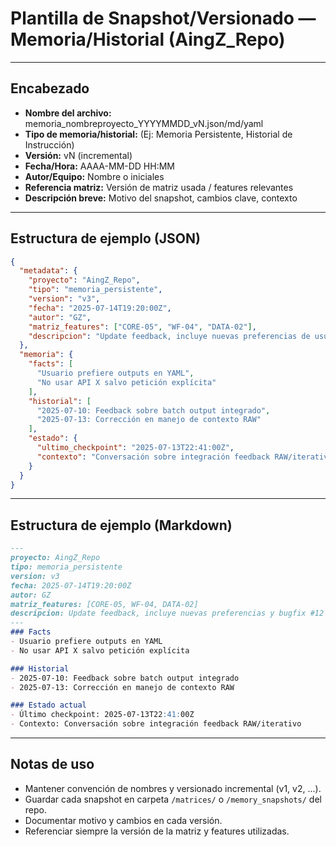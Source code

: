 # Plantilla de Snapshot/Versionado — Memoria/Historial (AingZ\_Repo)

---

## Encabezado

- **Nombre del archivo:** memoria\_nombreproyecto\_YYYYMMDD\_vN.json/md/yaml
- **Tipo de memoria/historial:** (Ej: Memoria Persistente, Historial de Instrucción)
- **Versión:** vN (incremental)
- **Fecha/Hora:** AAAA-MM-DD HH\:MM
- **Autor/Equipo:** Nombre o iniciales
- **Referencia matriz:** Versión de matriz usada / features relevantes
- **Descripción breve:** Motivo del snapshot, cambios clave, contexto

---

## Estructura de ejemplo (JSON)

```json
{
  "metadata": {
    "proyecto": "AingZ_Repo",
    "tipo": "memoria_persistente",
    "version": "v3",
    "fecha": "2025-07-14T19:20:00Z",
    "autor": "GZ",
    "matriz_features": ["CORE-05", "WF-04", "DATA-02"],
    "descripcion": "Update feedback, incluye nuevas preferencias de usuario y referencia a bugfix #12."
  },
  "memoria": {
    "facts": [
      "Usuario prefiere outputs en YAML",
      "No usar API X salvo petición explícita"
    ],
    "historial": [
      "2025-07-10: Feedback sobre batch output integrado",
      "2025-07-13: Corrección en manejo de contexto RAW"
    ],
    "estado": {
      "ultimo_checkpoint": "2025-07-13T22:41:00Z",
      "contexto": "Conversación sobre integración feedback RAW/iterativo"
    }
  }
}
```

---

## Estructura de ejemplo (Markdown)

```markdown
---
proyecto: AingZ_Repo
tipo: memoria_persistente
version: v3
fecha: 2025-07-14T19:20:00Z
autor: GZ
matriz_features: [CORE-05, WF-04, DATA-02]
descripcion: Update feedback, incluye nuevas preferencias y bugfix #12
---
### Facts
- Usuario prefiere outputs en YAML
- No usar API X salvo petición explícita

### Historial
- 2025-07-10: Feedback sobre batch output integrado
- 2025-07-13: Corrección en manejo de contexto RAW

### Estado actual
- Último checkpoint: 2025-07-13T22:41:00Z
- Contexto: Conversación sobre integración feedback RAW/iterativo
```

---

## Notas de uso

- Mantener convención de nombres y versionado incremental (v1, v2, ...).
- Guardar cada snapshot en carpeta `/matrices/` o `/memory_snapshots/` del repo.
- Documentar motivo y cambios en cada versión.
- Referenciar siempre la versión de la matriz y features utilizadas.

